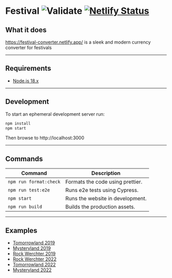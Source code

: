 # Festival ![Validate](https://github.com/7h1b0/festival/workflows/Validate/badge.svg) [![Netlify Status](https://api.netlify.com/api/v1/badges/32191849-dfc5-4285-b75d-4cbd831cfc2b/deploy-status)](https://app.netlify.com/sites/festival-converter/deploys)

## What it does

https://festival-converter.netlify.app/ is a sleek and modern currency converter for festivals

---

## Requirements

- [Node.js 18.x](https://nodejs.org/)

---

## Development

To start an ephemeral development server run:

```sh
npm install
npm start
```

Then browse to http://localhost:3000

---

## Commands

| Command                | Description                      |
| ---------------------- | -------------------------------- |
| `npm run format:check` | Formats the code using prettier. |
| `npm run test:e2e`     | Runs e2e tests using Cypress.    |
| `npm start`            | Runs the website in development. |
| `npm run build`        | Builds the production assets.    |

---

## Examples

- [Tomorrowland 2019](https://festival-converter.netlify.app/app/?name=Tomorrowland+2019&currency=Pearl&eur=16&value=10)
- [Mysteryland 2019](https://festival-converter.netlify.app/app/?name=Mysteryland&currency=Token&eur=15&value=5)
- [Rock Werchter 2019](https://festival-converter.netlify.app/app/?name=Rock+Werchter&currency=Voucher&eur=55&value=20)
- [Rock Werchter 2022](https://festival-converter.netlify.app/app/?name=Rock+Werchter+2022&currency=Voucher&eur=35&value=10)
- [Tomorrowland 2022](https://festival-converter.netlify.app/app/?name=Tomorrowland+2022&currency=Pearl&eur=20&value=12)
- [Mysteryland 2022](https://festival-converter.netlify.app/app/?name=Mysteryland+2022&currency=Token&eur=16&value=4.5)
